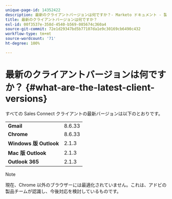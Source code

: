 ```yaml
---
unique-page-id: 14352422
description: 最新のクライアントバージョンは何ですか？- Marketo ドキュメント - 製品ドキュメント
title: 最新のクライアントバージョンは何ですか？
exl-id: 00f3537e-358d-4540-b569-085674c360a4
source-git-commit: 72e1d29347bd5b77107da1e9c30169cb6490c432
workflow-type: tm+mt
source-wordcount: '71'
ht-degree: 100%

---
```


# 最新のクライアントバージョンは何ですか？ {#what-are-the-latest-client-versions}

すべての Sales Connect クライアントの最新バージョンは以下のとおりです。

<table> 
 <tbody> 
  <tr> 
   <td><strong>Gmail</strong></td> 
   <td>8.6.33</td> 
  </tr> 
  <tr> 
   <td><strong>Chrome</strong></td> 
   <td>8.6.33</td> 
  </tr> 
  <tr> 
   <td><strong>Windows 版 Outlook</strong></td> 
   <td>2.1.3</td> 
  </tr> 
  <tr> 
   <td><strong>Mac 版 Outlook</strong></td> 
   <td>2.1.3</td> 
  </tr> 
  <tr> 
   <td><strong>Outlook 365</strong></td> 
   <td>2.1.3</td> 
  </tr> 
 </tbody> 
</table>

>[!NOTE]
>
>現在、Chrome 以外のブラウザーには最適化されていません。これは、アドビの製品チームが認識し、今後対応を検討しているものです。
